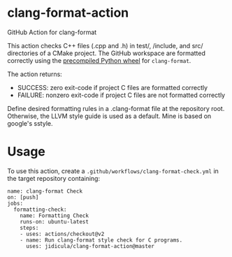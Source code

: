 # clang-format-action
GitHub Action for clang-format

This action checks C++ files (.cpp and .h) in test/, /include, and src/ directories of a CMake project. The GitHub workspace are formatted correctly using the [precompiled Python wheel](https://pypi.org/project/clang-format/) for `clang-format`.

The action returns:

* SUCCESS: zero exit-code if project C files are formatted correctly
* FAILURE: nonzero exit-code if project C files are not formatted correctly

Define desired formatting rules in a .clang-format file at the repository root. Otherwise, the LLVM style guide is used as a default. Mine is based on google's sstyle.
# Usage

To use this action, create a `.github/workflows/clang-format-check.yml` in the target repository containing:

```
name: clang-format Check
on: [push]
jobs:
  formatting-check:
    name: Formatting Check
    runs-on: ubuntu-latest
    steps:
    - uses: actions/checkout@v2
    - name: Run clang-format style check for C programs.
      uses: jidicula/clang-format-action@master
```
